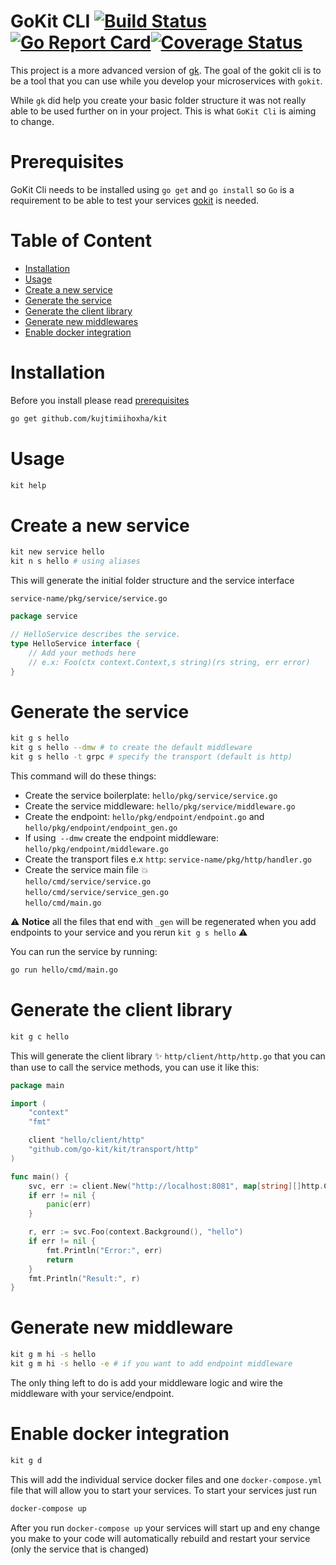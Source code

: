 # GoKit CLI  [![Build Status](https://travis-ci.org/kujtimiihoxha/kit.svg?branch=master)](https://travis-ci.org/kujtimiihoxha/kit)[![Go Report Card](https://goreportcard.com/badge/github.com/kujtimiihoxha/kit)](https://goreportcard.com/report/github.com/kujtimiihoxha/kit)[![Coverage Status](https://coveralls.io/repos/github/kujtimiihoxha/kit/badge.svg?branch=master)](https://coveralls.io/github/kujtimiihoxha/kit?branch=master)
This project is a more advanced version of [gk](https://github.com/kujtimiihoxha/gk).
The goal of the gokit cli is to be a tool that you can use while you develop your microservices with `gokit`.

While `gk` did help you create your basic folder structure it was not really able to be used further on in your project.
This is what `GoKit Cli` is aiming to change.


# Prerequisites 
GoKit Cli needs to be installed using `go get` and `go install` so `Go` is a requirement to be able to test your services
[gokit](https://github.com/go-kit/kit) is needed.

# Table of Content
 - [Installation](#installation)
 - [Usage](#usage)
 - [Create a new service](#create-a-new-service)
 - [Generate the service](#generate-the-service)
 - [Generate the client library](#generate-the-client-library)
 - [Generate new middlewares](#generate-new-middleware)
 - [Enable docker integration](#enable-docker-integration)
 
# Installation
Before you install please read [prerequisites](#prerequisites)
```bash
go get github.com/kujtimiihoxha/kit
```
# Usage
```bash
kit help
```
# Create a new service
```bash
kit new service hello
kit n s hello # using aliases
```
This will generate the initial folder structure and the service interface

`service-name/pkg/service/service.go`
```go
package service

// HelloService describes the service.
type HelloService interface {
	// Add your methods here
	// e.x: Foo(ctx context.Context,s string)(rs string, err error)
}
```

# Generate the service
```bash
kit g s hello
kit g s hello --dmw # to create the default middleware
kit g s hello -t grpc # specify the transport (default is http)
```
This command will do these things:
- Create the service boilerplate: `hello/pkg/service/service.go`
- Create the service middleware: `hello/pkg/service/middleware.go`
- Create the endpoint:  `hello/pkg/endpoint/endpoint.go` and `hello/pkg/endpoint/endpoint_gen.go`
- If using` --dmw` create the endpoint middleware: `hello/pkg/endpoint/middleware.go`
- Create the transport files e.x `http`: `service-name/pkg/http/handler.go`
- Create the service main file :boom:   
`hello/cmd/service/service.go`  
`hello/cmd/service/service_gen.go`   
`hello/cmd/main.go`

:warning: **Notice** all the files that end with `_gen` will be regenerated when you add endpoints to your service and 
you rerun `kit g s hello` :warning: 

You can run the service by running:
```bash
go run hello/cmd/main.go
```

# Generate the client library
```bash
kit g c hello
```
This will generate the client library :sparkles: `http/client/http/http.go` that you can than use to call the service methods, you can use it like this:
```go
package main

import (
	"context"
	"fmt"

	client "hello/client/http"
	"github.com/go-kit/kit/transport/http"
)

func main() {
	svc, err := client.New("http://localhost:8081", map[string][]http.ClientOption{})
	if err != nil {
		panic(err)
	}

	r, err := svc.Foo(context.Background(), "hello")
	if err != nil {
		fmt.Println("Error:", err)
		return
	}
	fmt.Println("Result:", r)
}
```
# Generate new middleware
```bash
kit g m hi -s hello
kit g m hi -s hello -e # if you want to add endpoint middleware
```
The only thing left to do is add your middleware logic and wire the middleware with your service/endpoint.
# Enable docker integration

```bash
kit g d
```
This will add the individual service docker files and one `docker-compose.yml` file that will allow you to start 
your services.
To start your services just run 
```bash
docker-compose up
```

After you run `docker-compose up` your services will start up and eny change you make to your code will automatically
 rebuild and restart your service (only the service that is changed)